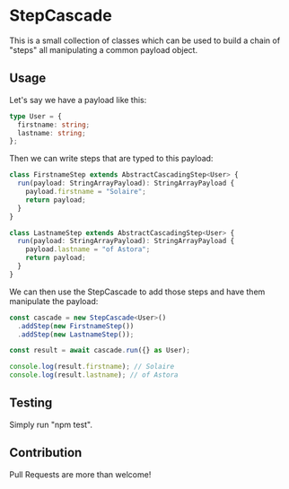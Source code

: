 # StepCascade

This is a small collection of classes which can be used to build a chain of "steps" all manipulating a common payload object.

## Usage

Let's say we have a payload like this:

```typescript
type User = {
  firstname: string;
  lastname: string;
};
```

Then we can write steps that are typed to this payload:

```typescript
class FirstnameStep extends AbstractCascadingStep<User> {
  run(payload: StringArrayPayload): StringArrayPayload {
    payload.firstname = "Solaire";
    return payload;
  }
}

class LastnameStep extends AbstractCascadingStep<User> {
  run(payload: StringArrayPayload): StringArrayPayload {
    payload.lastname = "of Astora";
    return payload;
  }
}
```

We can then use the StepCascade to add those steps and have them manipulate the payload:

```typescript
const cascade = new StepCascade<User>()
  .addStep(new FirstnameStep())
  .addStep(new LastnameStep());

const result = await cascade.run({} as User);

console.log(result.firstname); // Solaire
console.log(result.lastname); // of Astora
```

## Testing

Simply run "npm test".

## Contribution

Pull Requests are more than welcome!
